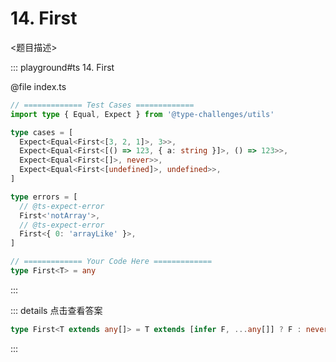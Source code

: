 # 14. First

<题目描述>

::: playground#ts 14. First

@file index.ts

```ts
// ============= Test Cases =============
import type { Equal, Expect } from '@type-challenges/utils'

type cases = [
  Expect<Equal<First<[3, 2, 1]>, 3>>,
  Expect<Equal<First<[() => 123, { a: string }]>, () => 123>>,
  Expect<Equal<First<[]>, never>>,
  Expect<Equal<First<[undefined]>, undefined>>,
]

type errors = [
  // @ts-expect-error
  First<'notArray'>,
  // @ts-expect-error
  First<{ 0: 'arrayLike' }>,
]

// ============= Your Code Here =============
type First<T> = any
```

:::

::: details 点击查看答案

```ts
type First<T extends any[]> = T extends [infer F, ...any[]] ? F : never
```

:::
